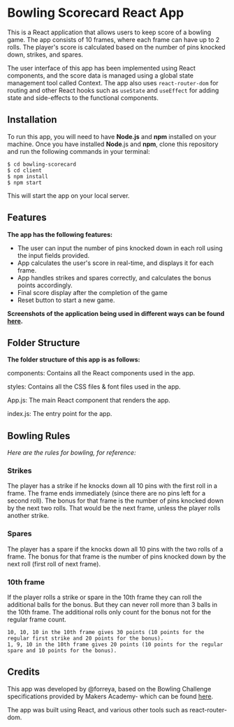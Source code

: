 # Bowling Scorecard React App

This is a React application that allows users to keep score of a bowling game. The app consists of 10 frames, where each frame can have up to 2 rolls. The player's score is calculated based on the number of pins knocked down, strikes, and spares.

The user interface of this app has been implemented using React components, and the score data is managed using a global state management tool called Context. The app also uses `react-router-dom` for routing and other React hooks such as `useState` and `useEffect` for adding state and side-effects to the functional components.

## Installation

To run this app, you will need to have **Node.js** and **npm** installed on your machine. Once you have installed **Node**.js and **npm**, clone this repository and run the following commands in your terminal:

```
$ cd bowling-scorecard
$ cd client
$ npm install
$ npm start
```

This will start the app on your local server.

## Features

**The app has the following features:**

- The user can input the number of pins knocked down in each roll using the input fields provided.
- App calculates the user's score in real-time, and displays it for each frame.
- App handles strikes and spares correctly, and calculates the bonus points accordingly.
- Final score display after the completion of the game
- Reset button to start a new game.

**Screenshots of the application being used in different ways can be found [here](https://github.com/forreya/bowling-scorecard/tree/main/extra-info/images).**

## Folder Structure
**The folder structure of this app is as follows:**

components: Contains all the React components used in the app.

styles: Contains all the CSS files & font files used in the app.

App.js: The main React component that renders the app.

index.js: The entry point for the app.

## Bowling Rules
_Here are the rules for bowling, for reference:_

### Strikes

The player has a strike if he knocks down all 10 pins with the first roll in a frame. The frame ends immediately (since there are no pins left for a second roll). The bonus for that frame is the number of pins knocked down by the next two rolls. That would be the next frame, unless the player rolls another strike.

### Spares

The player has a spare if the knocks down all 10 pins with the two rolls of a frame. The bonus for that frame is the number of pins knocked down by the next roll (first roll of next frame).

### 10th frame

If the player rolls a strike or spare in the 10th frame they can roll the additional balls for the bonus. But they can never roll more than 3 balls in the 10th frame. The additional rolls only count for the bonus not for the regular frame count.

    10, 10, 10 in the 10th frame gives 30 points (10 points for the regular first strike and 20 points for the bonus).
    1, 9, 10 in the 10th frame gives 20 points (10 points for the regular spare and 10 points for the bonus).

## Credits
This app was developed by @forreya, based on the Bowling Challenge specifications provided by Makers Academy- which can be found [here](https://github.com/makersacademy/bowling-challenge).

The app was built using React, and various other tools such as react-router-dom.
